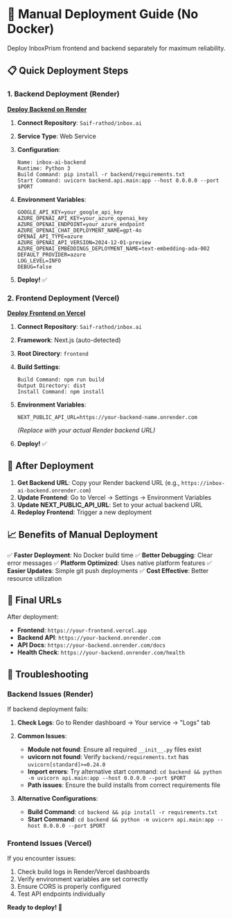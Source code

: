 # 🚀 Manual Deployment Guide (No Docker)

Deploy InboxPrism frontend and backend separately for maximum reliability.

## 📋 Quick Deployment Steps

### 1. Backend Deployment (Render)

**[Deploy Backend on Render](https://dashboard.render.com/new/web)**

1. **Connect Repository**: `Saif-rathod/inbox.ai`
2. **Service Type**: Web Service
3. **Configuration**:

   ```
   Name: inbox-ai-backend
   Runtime: Python 3
   Build Command: pip install -r backend/requirements.txt
   Start Command: uvicorn backend.api.main:app --host 0.0.0.0 --port $PORT
   ```

4. **Environment Variables**:

   ```
   GOOGLE_API_KEY=your_google_api_key
   AZURE_OPENAI_API_KEY=your_azure_openai_key
   AZURE_OPENAI_ENDPOINT=your_azure_endpoint
   AZURE_OPENAI_CHAT_DEPLOYMENT_NAME=gpt-4o
   OPENAI_API_TYPE=azure
   AZURE_OPENAI_API_VERSION=2024-12-01-preview
   AZURE_OPENAI_EMBEDDINGS_DEPLOYMENT_NAME=text-embedding-ada-002
   DEFAULT_PROVIDER=azure
   LOG_LEVEL=INFO
   DEBUG=false
   ```

5. **Deploy!** ✅

### 2. Frontend Deployment (Vercel)

**[Deploy Frontend on Vercel](https://vercel.com/new)**

1. **Connect Repository**: `Saif-rathod/inbox.ai`
2. **Framework**: Next.js (auto-detected)
3. **Root Directory**: `frontend`
4. **Build Settings**:

   ```
   Build Command: npm run build
   Output Directory: dist
   Install Command: npm install
   ```

5. **Environment Variables**:

   ```
   NEXT_PUBLIC_API_URL=https://your-backend-name.onrender.com
   ```

   _(Replace with your actual Render backend URL)_

6. **Deploy!** ✅

## 🔄 After Deployment

1. **Get Backend URL**: Copy your Render backend URL (e.g., `https://inbox-ai-backend.onrender.com`)
2. **Update Frontend**: Go to Vercel → Settings → Environment Variables
3. **Update NEXT_PUBLIC_API_URL**: Set to your actual backend URL
4. **Redeploy Frontend**: Trigger a new deployment

## 📈 Benefits of Manual Deployment

✅ **Faster Deployment**: No Docker build time
✅ **Better Debugging**: Clear error messages
✅ **Platform Optimized**: Uses native platform features
✅ **Easier Updates**: Simple git push deployments
✅ **Cost Effective**: Better resource utilization

## 🎯 Final URLs

After deployment:

- **Frontend**: `https://your-frontend.vercel.app`
- **Backend API**: `https://your-backend.onrender.com`
- **API Docs**: `https://your-backend.onrender.com/docs`
- **Health Check**: `https://your-backend.onrender.com/health`

## 🔧 Troubleshooting

### Backend Issues (Render)

If backend deployment fails:

1. **Check Logs**: Go to Render dashboard → Your service → "Logs" tab
2. **Common Issues**:
   - **Module not found**: Ensure all required `__init__.py` files exist
   - **uvicorn not found**: Verify `backend/requirements.txt` has `uvicorn[standard]>=0.24.0`
   - **Import errors**: Try alternative start command: `cd backend && python -m uvicorn api.main:app --host 0.0.0.0 --port $PORT`
   - **Path issues**: Ensure the build installs from correct requirements file

3. **Alternative Configurations**:
   - **Build Command**: `cd backend && pip install -r requirements.txt`
   - **Start Command**: `cd backend && python -m uvicorn api.main:app --host 0.0.0.0 --port $PORT`

### Frontend Issues (Vercel)

If you encounter issues:

1. Check build logs in Render/Vercel dashboards
2. Verify environment variables are set correctly
3. Ensure CORS is properly configured
4. Test API endpoints individually

**Ready to deploy! 🚀**
